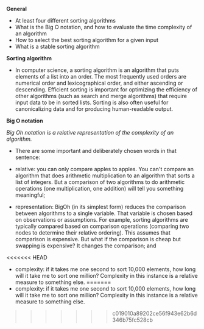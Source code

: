 **General**

+ At least four different sorting algorithms
+ What is the Big O notation, and how to evaluate the time complexity of an algorithm
+ How to select the best sorting algorithm for a given input
+ What is a stable sorting algorithm


**Sorting algorithm**

+ In computer science, a sorting algorithm is an algorithm that puts elements of a list into an order. The most frequently used orders are numerical order and lexicographical order, and either ascending or descending. Efficient sorting is important for optimizing the efficiency of other algorithms (such as search and merge algorithms) that require input data to be in sorted lists. Sorting is also often useful for canonicalizing data and for producing human-readable output.



**Big O notation**

*Big Oh notation is a relative representation of the complexity of an algorithm.*

+ There are some important and deliberately chosen words in that sentence:

 + relative: you can only compare apples to apples. You can't compare an algorithm that does arithmetic multiplication to an algorithm that sorts a list of integers. But a comparison of two algorithms to do arithmetic operations (one multiplication, one addition) will tell you something meaningful;

 + representation: BigOh (in its simplest form) reduces the comparison between algorithms to a single variable. That variable is chosen based on observations or assumptions.
For example, sorting algorithms are typically compared based on comparison operations (comparing two nodes to determine their relative ordering). This assumes that comparison is expensive. But what if the comparison is cheap but swapping is expensive? It changes the comparison; and

<<<<<<< HEAD
 + complexity: if it takes me one second to sort 10,000 elements, how long will it take me to sort one million? Complexity in this instance is a relative measure to something else.
=======
 + complexity: if it takes me one second to sort 10,000 elements, how long will it take me to sort one million? Complexity in this instance is a relative measure to something else.
>>>>>>> c019010a89202ce56f943e62b6d346b75fc528cb
